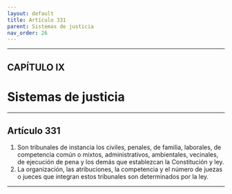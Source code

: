 ```yaml
---
layout: default
title: Artículo 331
parent: Sistemas de justicia
nav_order: 26
---
```


---

## CAPÍTULO IX
# Sistemas de justicia

---

## Artículo 331

1. Son tribunales de instancia los civiles, penales, de familia, laborales, de competencia común o mixtos, administrativos, ambientales, vecinales, de ejecución de pena y los demás que establezcan la Constitución y ley.
2. La organización, las atribuciones, la competencia y el número de juezas o jueces que integran estos tribunales son determinados por la ley.

---
